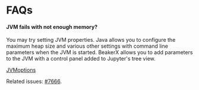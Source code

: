 <!--
    Copyright 2018 TWO SIGMA OPEN SOURCE, LLC

    Licensed under the Apache License, Version 2.0 (the "License");
    you may not use this file except in compliance with the License.
    You may obtain a copy of the License at

           http://www.apache.org/licenses/LICENSE-2.0

    Unless required by applicable law or agreed to in writing, software
    distributed under the License is distributed on an "AS IS" BASIS,
    WITHOUT WARRANTIES OR CONDITIONS OF ANY KIND, either express or implied.
    See the License for the specific language governing permissions and
    limitations under the License.
-->

# FAQs


#### JVM fails with not enough memory?

You may try setting JVM properties. Java allows you to configure the maximum heap size and various other settings with command line parameters when the JVM is started. BeakerX allows you to add parameters to the JVM with a control panel added to Jupyter's tree view. 

[JVMoptions](doc/resources/img/JVMoptions.png)

Related issues: [#7666](https://github.com/twosigma/beakerx/issues/7666).
